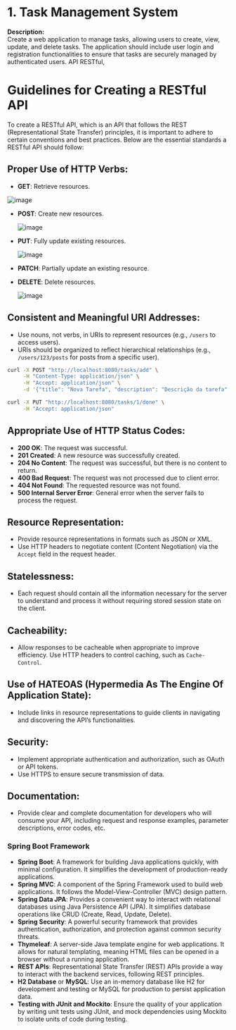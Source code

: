 # 1. Task Management System 

**Description:**  
Create a web application to manage tasks, allowing users to create, view, update, and delete tasks. The application should include user login and registration functionalities to ensure that tasks are securely managed by authenticated users.  API RESTful,


# Guidelines for Creating a RESTful API

To create a RESTful API, which is an API that follows the REST (Representational State Transfer) principles, it is important to adhere to certain conventions and best practices. Below are the essential standards a RESTful API should follow:

## Proper Use of HTTP Verbs:

- **GET**: Retrieve resources.
  
 ![image](https://github.com/user-attachments/assets/7134de66-38ed-4767-a0b1-0e1ab3520d50)

  
- **POST**: Create new resources.

  ![image](https://github.com/user-attachments/assets/763598df-87c8-495c-87cd-1bb6d1b192eb)

- **PUT**: Fully update existing resources.

  ![image](https://github.com/user-attachments/assets/39004a61-e858-428b-b8ed-30e0d8fcef6f)

- **PATCH**: Partially update an existing resource.
- **DELETE**: Delete resources.

  ![image](https://github.com/user-attachments/assets/f3942b3b-937a-41bb-816c-01903152cc43)


## Consistent and Meaningful URI Addresses:

- Use nouns, not verbs, in URIs to represent resources (e.g., `/users` to access users).
- URIs should be organized to reflect hierarchical relationships (e.g., `/users/123/posts` for posts from a specific user).

```bash
curl -X POST "http://localhost:8080/tasks/add" \
     -H "Content-Type: application/json" \
     -H "Accept: application/json" \
     -d '{"title": "Nova Tarefa", "description": "Descrição da tarefa", "status": "PENDENTE"}'
```

```bash
curl -X PUT "http://localhost:8080/tasks/1/done" \
     -H "Accept: application/json"
```

## Appropriate Use of HTTP Status Codes:

- **200 OK**: The request was successful.
- **201 Created**: A new resource was successfully created.
- **204 No Content**: The request was successful, but there is no content to return.
- **400 Bad Request**: The request was not processed due to client error.
- **404 Not Found**: The requested resource was not found.
- **500 Internal Server Error**: General error when the server fails to process the request.

## Resource Representation:

- Provide resource representations in formats such as JSON or XML.
- Use HTTP headers to negotiate content (Content Negotiation) via the `Accept` field in the request header.

## Statelessness:

- Each request should contain all the information necessary for the server to understand and process it without requiring stored session state on the client.

## Cacheability:

- Allow responses to be cacheable when appropriate to improve efficiency. Use HTTP headers to control caching, such as `Cache-Control`.

## Use of HATEOAS (Hypermedia As The Engine Of Application State):

- Include links in resource representations to guide clients in navigating and discovering the API’s functionalities.

## Security:

- Implement appropriate authentication and authorization, such as OAuth or API tokens.
- Use HTTPS to ensure secure transmission of data.

## Documentation:

- Provide clear and complete documentation for developers who will consume your API, including request and response examples, parameter descriptions, error codes, etc.


### Spring Boot Framework
- **Spring Boot**: A framework for building Java applications quickly, with minimal configuration. It simplifies the development of production-ready applications.
- **Spring MVC**: A component of the Spring Framework used to build web applications. It follows the Model-View-Controller (MVC) design pattern.
- **Spring Data JPA**: Provides a convenient way to interact with relational databases using Java Persistence API (JPA). It simplifies database operations like CRUD (Create, Read, Update, Delete).
- **Spring Security**: A powerful security framework that provides authentication, authorization, and protection against common security threats.
- **Thymeleaf**: A server-side Java template engine for web applications. It allows for natural templating, meaning HTML files can be opened in a browser without a running application.
- **REST APIs**: Representational State Transfer (REST) APIs provide a way to interact with the backend services, following REST principles.
- **H2 Database** or **MySQL**: Use an in-memory database like H2 for development and testing or MySQL for production to persist application data.
- **Testing with JUnit and Mockito**: Ensure the quality of your application by writing unit tests using JUnit, and mock dependencies using Mockito to isolate units of code during testing.
